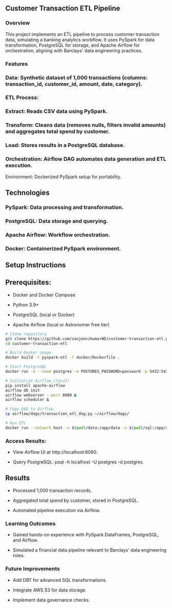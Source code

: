 ## Customer Transaction ETL Pipeline

### Overview

This project implements an ETL pipeline to process customer transaction data, simulating a banking analytics workflow. It uses PySpark for data transformation, PostgreSQL for storage, and Apache Airflow for orchestration, aligning with Barclays' data engineering practices.

### Features





### Data: Synthetic dataset of 1,000 transactions (columns: transaction_id, customer_id, amount, date, category).



### ETL Process:





### Extract: Reads CSV data using PySpark.



### Transform: Cleans data (removes nulls, filters invalid amounts) and aggregates total spend by customer.



### Load: Stores results in a PostgreSQL database.



### Orchestration: Airflow DAG automates data generation and ETL execution.



Environment: Dockerized PySpark setup for portability.

## Technologies





### PySpark: Data processing and transformation.



### PostgreSQL: Data storage and querying.



### Apache Airflow: Workflow orchestration.



### Docker: Containerized PySpark environment.

## Setup Instructions

## Prerequisites:





- Docker and Docker Compose



- Python 3.9+



- PostgreSQL (local or Docker)



- Apache Airflow (local or Astronomer free tier)

```bash
# Clone repository
git clone https://github.com/sanjeevikumarWD/customer-transaction-etl.git
cd customer-transaction-etl

# Build Docker image
docker build -t pyspark-etl -f docker/Dockerfile .

# Start PostgreSQL
docker run -d --name postgres -e POSTGRES_PASSWORD=password -p 5432:5432 postgres

# Initialize Airflow (local)
pip install apache-airflow
airflow db init
airflow webserver --port 8080 &
airflow scheduler &

# Copy DAG to Airflow
cp airflow/dags/transaction_etl_dag.py ~/airflow/dags/

# Run ETL
docker run --network host -v $(pwd)/data:/app/data -v $(pwd)/sql:/app/sql pyspark-etl

```



### Access Results:





- View Airflow UI at http://localhost:8080.



- Query PostgreSQL: psql -h localhost -U postgres -d postgres.

## Results





- Processed 1,000 transaction records.



- Aggregated total spend by customer, stored in PostgreSQL.



- Automated pipeline execution via Airflow.

### Learning Outcomes





- Gained hands-on experience with PySpark DataFrames, PostgreSQL, and Airflow.



- Simulated a financial data pipeline relevant to Barclays' data engineering roles.

### Future Improvements





- Add DBT for advanced SQL transformations.



- Integrate AWS S3 for data storage.



- Implement data governance checks.
